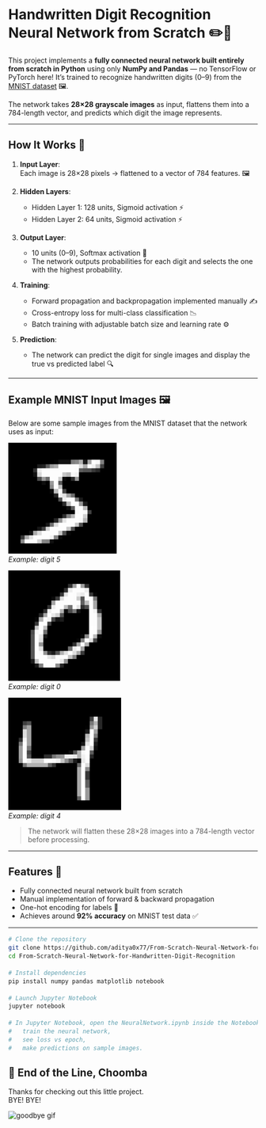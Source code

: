 # Handwritten Digit Recognition Neural Network from Scratch ✏️🧠

This project implements a **fully connected neural network built entirely from scratch in Python** using only **NumPy and Pandas** — no TensorFlow or PyTorch here! It’s trained to recognize handwritten digits (0–9) from the [MNIST dataset](https://www.kaggle.com/datasets/oddrationale/mnist-in-csv) 🖼️.

The network takes **28×28 grayscale images** as input, flattens them into a 784-length vector, and predicts which digit the image represents.

---

## How It Works 🧩

1. **Input Layer**:  
   Each image is 28×28 pixels → flattened to a vector of 784 features. 🖼️  

2. **Hidden Layers**:  
   - Hidden Layer 1: 128 units, Sigmoid activation ⚡  
   - Hidden Layer 2: 64 units, Sigmoid activation ⚡  

3. **Output Layer**:  
   - 10 units (0–9), Softmax activation 🎯  
   - The network outputs probabilities for each digit and selects the one with the highest probability.  

4. **Training**:  
   - Forward propagation and backpropagation implemented manually ✍️  
   - Cross-entropy loss for multi-class classification 📉  
   - Batch training with adjustable batch size and learning rate ⚙️  

5. **Prediction**:  
   - The network can predict the digit for single images and display the true vs predicted label 🔍  

---

## Example MNIST Input Images 🖼️

Below are some sample images from the MNIST dataset that the network uses as input:

![Digit 5](images/5.png)  
*Example: digit 5*

![Digit 0](images/0.png)  
*Example: digit 0*

![Digit 4](images/4.png)  
*Example: digit 4*

> The network will flatten these 28×28 images into a 784-length vector before processing.

---

## Features 🚀

- Fully connected neural network built from scratch
- Manual implementation of forward & backward propagation
- One-hot encoding for labels 🎨
- Achieves around **92% accuracy** on MNIST test data ✅

---
```bash
# Clone the repository
git clone https://github.com/aditya0x77/From-Scratch-Neural-Network-for-Handwritten-Digit-Recognition.git
cd From-Scratch-Neural-Network-for-Handwritten-Digit-Recognition

# Install dependencies
pip install numpy pandas matplotlib notebook

# Launch Jupyter Notebook
jupyter notebook

# In Jupyter Notebook, open the NeuralNetwork.ipynb inside the Notebooks folder to:
#   train the neural network, 
#   see loss vs epoch,
#   make predictions on sample images.
```
## 🌃 End of the Line, Choomba  
Thanks for checking out this little project.  
BYE! BYE!

![goodbye gif](images/Johnny.gif)
